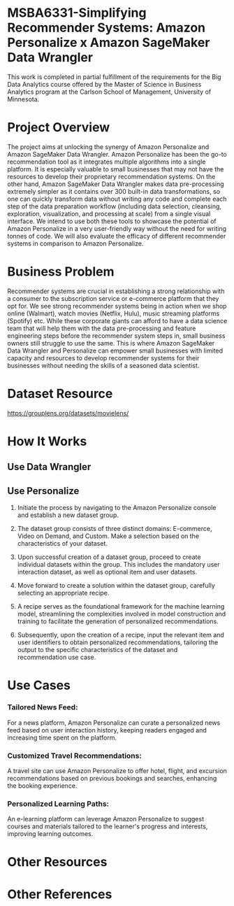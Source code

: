 #  MSBA6331-Simplifying Recommender Systems: Amazon Personalize x Amazon SageMaker Data Wrangler
This work is completed in partial fulfillment of the requirements for the Big Data Analytics course offered by the Master of Science in Business Analytics program at the Carlson School of Management, University of Minnesota.

# Project Overview
The project aims at unlocking the synergy of Amazon Personalize and Amazon SageMaker Data Wrangler. Amazon Personalize has been the go-to recommendation tool as it integrates multiple algorithms into a single platform. It is especially valuable to small businesses that may not have the resources to develop their proprietary recommendation systems. On the other hand, Amazon SageMaker Data Wrangler makes data pre-processing extremely simpler as it contains over 300 built-in data transformations, so one can quickly transform data without writing any code and complete each step of the data preparation workflow (including data selection, cleansing, exploration, visualization, and processing at scale) from a single visual interface. We intend to use both these tools to showcase the potential of Amazon Personalize in a very user-friendly way without the need for writing tonnes of code. We will also evaluate the efficacy of different recommender systems in comparison to Amazon Personalize.

# Business Problem
Recommender systems are crucial in establishing a strong relationship with a consumer to the subscription service or e-commerce platform that they opt for. We see strong recommender systems being in action when we shop online (Walmart), watch movies (Netflix, Hulu), music streaming platforms (Spotify) etc. While these corporate giants can afford to have a data science team that will help them with the data pre-processing and feature engineering steps before the recommender system steps in, small business owners still struggle to use the same. This is where Amazon SageMaker Data Wrangler and Personalize can empower small businesses with limited capacity and resources to develop recommender systems for their businesses without needing the skills of a seasoned data scientist.

# Dataset Resource
https://grouplens.org/datasets/movielens/

# How It Works
## Use Data Wrangler

## Use Personalize
1. Initiate the process by navigating to the Amazon Personalize console and establish a new dataset group.

2. The dataset group consists of three distinct domains: E-commerce, Video on Demand, and Custom. Make a selection based on the characteristics of your dataset.

3. Upon successful creation of a dataset group, proceed to create individual datasets within the group. This includes the mandatory user interaction dataset, as well as optional item and user datasets.

4. Move forward to create a solution within the dataset group, carefully selecting an appropriate recipe. 

5. A recipe serves as the foundational framework for the machine learning model, streamlining the complexities involved in model construction and training to facilitate the generation of personalized recommendations.

6. Subsequently, upon the creation of a recipe, input the relevant item and user identifiers to obtain personalized recommendations, tailoring the output to the specific characteristics of the dataset and recommendation use case.


# Use Cases
### Tailored News Feed: 
For a news platform, Amazon Personalize can curate a personalized news feed based on user interaction history, keeping readers engaged and increasing time spent on the platform.

### Customized Travel Recommendations: 
A travel site can use Amazon Personalize to offer hotel, flight, and excursion recommendations based on previous bookings and searches, enhancing the booking experience.

### Personalized Learning Paths: 
An e-learning platform can leverage Amazon Personalize to suggest courses and materials tailored to the learner's progress and interests, improving learning outcomes.

# Other Resources


# Other References
